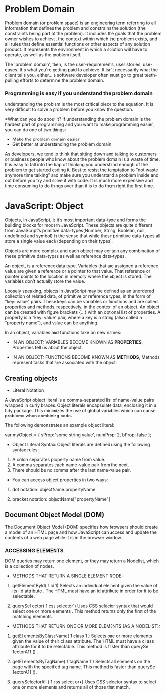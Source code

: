 # Problem Domain

Problem domain (or problem space) is an engineering term referring to all information that defines the problem and constrains the solution (the constraints being part of the problem). It includes the goals that the problem owner wishes to achieve, the context within which the problem exists, and all rules that define essential functions or other aspects of any solution product. It represents the environment in which a solution will have to operate, as well as the problem itself.

The 'problem domain', then, is the user-requirements, user stories, use-cases. It's what you're getting paid to achieve. It isn't necessarily what the client tells you, either... a software developer often must go to great teeth-pulling efforts to determine the problem domain.

### Programming is easy if you understand the problem domain
 understanding the problem is the most critical piece to the equation. It is very difficult to solve a problem before you know the question.  

*What can you do about it?
If understanding the problem domain is the hardest part of programming and you want to make programming easier, you can do one of two things:

- Make the problem domain easier
- Get better at understanding the problem domain

 As developers, we tend to think that sitting down and talking to customers or business people who know about the problem domain is a waste of time. It is easy to fall into the trap of thinking you understand enough of the problem to get started coding it.  Best to resist the temptation to “not waste anymore time talking” and make sure you understand a problem inside and out before you try and solve it with code.  It is much more expensive and time consuming to do things over than it is to do them right the first time.


 # JavaScript: Object

Objects, in JavaScript, is it’s most important data-type and forms the building blocks for modern JavaScript. These objects are quite different from JavaScript’s primitive data-types(Number, String, Boolean, null, undefined and symbol) in the sense that while these primitive data-types all store a single value each (depending on their types).

Objects are more complex and each object may contain any combination of these primitive data-types as well as reference data-types.

An object, is a reference data type. Variables that are assigned a reference value are given a reference or a pointer to that value. That reference or pointer points to the location in memory where the object is stored. The variables don’t actually store the value.


Loosely speaking, objects in JavaScript may be defined as an unordered collection of related data, of primitive or reference types, in the form of “key: value” pairs. These keys can be variables or functions and are called properties and methods, respectively, in the context of an object.
An object can be created with figure brackets {…} with an optional list of properties. A property is a “key: value” pair, where a key is a string (also called a “property name”), and value can be anything.

In an object, variables and functions take on new names:

- IN AN OBJECT: VARIABLES BECOME KNOWN AS **PROPERTIES**,
 Properties tell us about the object.

- IN AN OBJECT: FUNCTIONS BECOME KNOWN AS **METHODS**,
Methods represent tasks that are associated with
the object.  

## Creating objects

* Literal Notation

A JavaScript object literal is a comma-separated list of name-value pairs wrapped in curly braces. Object literals encapsulate data, enclosing it in a tidy package. This minimizes the use of global variables which can cause problems when combining code.

The following demonstrates an example object literal:

var myObject = {
    sProp: 'some string value',
    numProp: 2,
    bProp: false
};

- Object Literal Syntax:
Object literals are defined using the following syntax rules:

1. A colon separates property name from value.
2. A comma separates each name-value pair from the next.
3. There should be no comma after the last name-value pair.


- You can access object properties in two ways:

1. dot notation: objectName.propertyName


2. bracket notation: objectName["propertyName"]

## Document Object Model (DOM)
The Document Object Model (DOM) specifies
how browsers should create a model of an HTML
page and how JavaScript can access and update the
contents of a web page while it is in the browser window. 

###  ACCESSING ELEMENTS
DOM queries may return one element, or they may return a Nodelist,
which is a collection of nodes. 

* METHODS THAT RETURN A SINGLE ELEMENT NODE: 

1. getElementByld( 1 id 1)
Selects an individual element given the value of its i d attribute .
The HTML must have an id attribute in order for it to be selectable.

2. querySel ector( 1 css selector')
Uses CSS selector syntax that would select one or more elements .
This method returns only the first of the matching elements.

* METHODS THAT RETURN ONE OR MORE ELEMENTS (AS A NODELIST): 

1. getEl ementsByClassName( 1 class 1 )
Selects one or more elements given the value of their cl ass attribute.
The HTML must have a cl ass attribute for it to be selectable.
This method is faster than querySe 1ectorA11 () .


2. getEl ementsByTagName( 1 tagName 1 )
Selects all elements on the page with the specified tag name.
This method is faster than querySe 1ectorA11 ().

3. querySelectorAll ( 1 css select or•)
Uses CSS selector syntax to select one or more elements and returns all
of those that match.




















